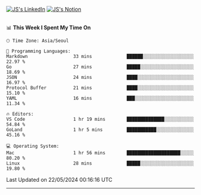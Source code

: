 
[![JS's LinkedIn](https://img.shields.io/badge/LinkedIn-blue?style=for-the-badge&logo=linkedin)](https://www.linkedin.com/in/jaeseung-lee-5a2a32139/) 
[![JS's Notion](https://img.shields.io/badge/Notion-black?style=for-the-badge&logo=notion)](https://bit.ly/ljswiki1) <br><br>
<!-- ![JS's GitHub stats](https://github-readme-stats-lemon-five.vercel.app/api?username=tkxkd0159&hide=contribs,prs,stars,issues&show_icons=true&theme=react&include_all_commits=true)   -->
<!-- ![Top Langs](https://github-readme-stats-lemon-five.vercel.app/api/top-langs/?username=tkxkd0159&layout=compact&hide=jupyter%20notebook,scss,html,css&langs_count=10)  -->


<!--START_SECTION:waka-->
📊 **This Week I Spent My Time On** 

```text
🕑︎ Time Zone: Asia/Seoul

💬 Programming Languages: 
Markdown                 33 mins             ██████░░░░░░░░░░░░░░░░░░░   22.97 % 
Go                       27 mins             █████░░░░░░░░░░░░░░░░░░░░   18.69 % 
JSON                     24 mins             ████░░░░░░░░░░░░░░░░░░░░░   16.97 % 
Protocol Buffer          21 mins             ████░░░░░░░░░░░░░░░░░░░░░   15.10 % 
YAML                     16 mins             ███░░░░░░░░░░░░░░░░░░░░░░   11.34 % 

🔥 Editors: 
VS Code                  1 hr 19 mins        ██████████████░░░░░░░░░░░   54.84 % 
GoLand                   1 hr 5 mins         ███████████░░░░░░░░░░░░░░   45.16 % 

💻 Operating System: 
Mac                      1 hr 56 mins        ████████████████████░░░░░   80.20 % 
Linux                    28 mins             █████░░░░░░░░░░░░░░░░░░░░   19.80 % 
```


 Last Updated on 22/05/2024 00:16:16 UTC
<!--END_SECTION:waka-->

---
<!---
<a href="https://github.com/tkxkd0159/books">
  <img align="center" src="https://github-readme-stats-lemon-five.vercel.app/api/pin/?username=tkxkd0159&repo=books&theme=react" />
</a>
-->

<!---
- 🔭 I’m currently working on ...
- 🌱 I’m currently learning blockchain and distributed network
- 👯 I’m looking to collaborate on ...
- 🤔 I’m looking for help with ...
- 💬 Ask me about ...
- 📫 How to reach me: ...
- 😄 Pronouns: ...
- ⚡ Fun fact: ...
-->
